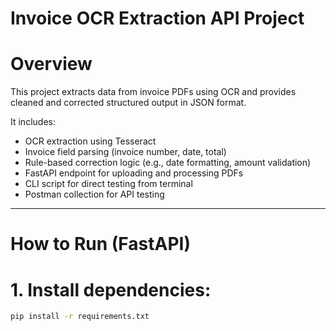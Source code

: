 # Invoice OCR Extraction API Project

# Overview

This project extracts data from invoice PDFs using OCR and provides cleaned and corrected structured output in JSON format.

It includes:
- OCR extraction using Tesseract
- Invoice field parsing (invoice number, date, total)
- Rule-based correction logic (e.g., date formatting, amount validation)
- FastAPI endpoint for uploading and processing PDFs
- CLI script for direct testing from terminal
- Postman collection for API testing

---

# How to Run (FastAPI)

# 1. Install dependencies:
```bash
pip install -r requirements.txt
